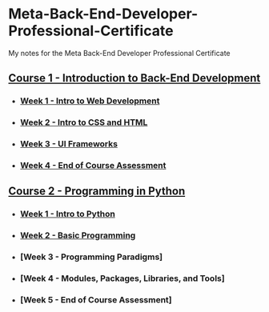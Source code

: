 # Meta-Back-End-Developer-Professional-Certificate
My notes for the Meta Back-End Developer Professional Certificate

## [Course 1 - Introduction to Back-End Development](https://github.com/DotRawr1/Meta-Back-End-Developer-Professional-Certificate/tree/main/1%20-%20Introduction%20To%20Back-End%20Development)
- ### [Week 1 - Intro to Web Development](https://github.com/DotRawr1/Meta-Back-End-Developer-Professional-Certificate/tree/main/1%20-%20Introduction%20To%20Back-End%20Development/Week-1)
- ### [Week 2 - Intro to CSS and HTML](https://github.com/DotRawr1/Meta-Back-End-Developer-Professional-Certificate/tree/main/1%20-%20Introduction%20To%20Back-End%20Development/Week-2)
- ### [Week 3 - UI Frameworks](https://github.com/DotRawr1/Meta-Back-End-Developer-Professional-Certificate/tree/main/1%20-%20Introduction%20To%20Back-End%20Development/Week-3)
- ### [Week 4 - End of Course Assessment](https://github.com/DotRawr1/Meta-Back-End-Developer-Professional-Certificate/tree/main/1%20-%20Introduction%20To%20Back-End%20Development/Week-4)

## [Course 2 - Programming in Python](https://github.com/DotRawr1/Meta-Back-End-Developer-Professional-Certificate/tree/main/2%20-%20Programming%20in%20Python)
- ### [Week 1 - Intro to Python](https://github.com/DotRawr1/Meta-Back-End-Developer-Professional-Certificate/tree/main/2%20-%20Programming%20in%20Python/Week-1)
- ### [Week 2 - Basic Programming](https://github.com/DotRawr1/Meta-Back-End-Developer-Professional-Certificate/tree/main/2%20-%20Programming%20in%20Python/Week-2)
- ### [Week 3 - Programming Paradigms]
- ### [Week 4 - Modules, Packages, Libraries, and Tools]
- ### [Week 5 - End of Course Assessment]